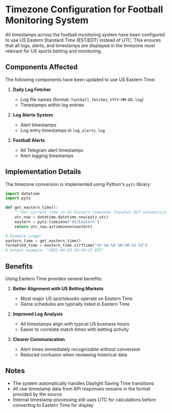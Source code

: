 # Timezone Configuration for Football Monitoring System

All timestamps across the football monitoring system have been configured to use US Eastern Standard Time (EST/EDT) instead of UTC. This ensures that all logs, alerts, and timestamps are displayed in the timezone most relevant for US sports betting and monitoring.

## Components Affected

The following components have been updated to use US Eastern Time:

1. **Daily Log Fetcher**
   - Log file names (format: `football_fetches_YYYY-MM-DD.log`)
   - Timestamps within log entries

2. **Log Alerts System**
   - Alert timestamps
   - Log entry timestamps in `log_alerts.log`

3. **Football Alerts**
   - All Telegram alert timestamps
   - Alert logging timestamps

## Implementation Details

The timezone conversion is implemented using Python's `pytz` library:

```python
import datetime
import pytz

def get_eastern_time():
    """Get current time in US Eastern timezone (handles DST automatically)"""
    utc_now = datetime.datetime.now(pytz.utc)
    eastern = pytz.timezone('US/Eastern')
    return utc_now.astimezone(eastern)

# Example usage:
eastern_time = get_eastern_time()
formatted_time = eastern_time.strftime("%Y-%m-%d %H:%M:%S %Z")
# Output example: "2025-04-29 19:49:25 EDT"
```

## Benefits

Using Eastern Time provides several benefits:

1. **Better Alignment with US Betting Markets**
   - Most major US sportsbooks operate on Eastern Time
   - Game schedules are typically listed in Eastern Time 

2. **Improved Log Analysis**
   - All timestamps align with typical US business hours
   - Easier to correlate match times with betting activity

3. **Clearer Communication**
   - Alert times immediately recognizable without conversion
   - Reduced confusion when reviewing historical data

## Notes

- The system automatically handles Daylight Saving Time transitions
- All raw timestamp data from API responses remains in the format provided by the source
- Internal timestamp processing still uses UTC for calculations before converting to Eastern Time for display
